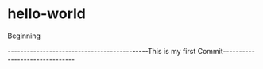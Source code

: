 # hello-world
Beginning
 
--------------------------------------------This is my first Commit-------------------------------
